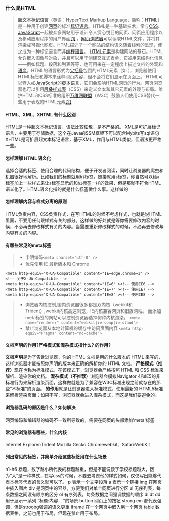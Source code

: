 ### 什么是HTML
> **超文本标记语言**（英语：**H**yper**T**ext **M**arkup **L**anguage，简称：**HTML**）是一种用于创建[网页](https://zh.wikipedia.org/wiki/%E7%BD%91%E9%A1%B5)的标准[标记语言](https://zh.wikipedia.org/wiki/%E6%A0%87%E8%AE%B0%E8%AF%AD%E8%A8%80)。HTML是一种基础技术，常与[CSS](https://zh.wikipedia.org/wiki/CSS)、[JavaScript](https://zh.wikipedia.org/wiki/JavaScript)一起被众多网站用于设计令人赏心悦目的网页、网页应用程序以及移动应用程序的用户界面[[1]](https://zh.wikipedia.org/wiki/HTML#cite_note-1)
。[网页浏览器](https://zh.wikipedia.org/wiki/%E7%BD%91%E9%A1%B5%E6%B5%8F%E8%A7%88%E5%99%A8)可以读取HTML文件，并将其渲染成可视化网页。HTML描述了一个网站的结构语义随着线索的呈现，使之成为一种标记语言而非[编程语言](https://zh.wikipedia.org/wiki/%E7%BC%96%E7%A8%8B%E8%AF%AD%E8%A8%80)。
[HTML元素](https://zh.wikipedia.org/wiki/HTML%E5%85%83%E7%B4%A0)是构建网站的基石。HTML允许嵌入图像与对象，并且可以用于创建交互式表单，它被用来结构化信息——例如标题、段落和列表等等，也可用来在一定程度上描述文档的外观和[语义](https://zh.wikipedia.org/wiki/%E8%AF%AD%E4%B9%89)。HTML的语言形式为[尖括号](https://zh.wikipedia.org/wiki/%E6%8B%AC%E5%8F%B7)包围的HTML元素（如<html>
），浏览器使用HTML标签和脚本来诠释网页内容，但不会将它们显示在页面上。
HTML可以嵌入如[JavaScript](https://zh.wikipedia.org/wiki/JavaScript)的[脚本语言](https://zh.wikipedia.org/wiki/%E8%84%9A%E6%9C%AC%E8%AF%AD%E8%A8%80)，它们会影响HTML网页的行为。网页浏览器也可以引用[层叠样式表](https://zh.wikipedia.org/wiki/%E5%B1%82%E5%8F%A0%E6%A0%B7%E5%BC%8F%E8%A1%A8)（CSS）来定义文本和其它元素的外观与布局。维护HTML和CSS标准的组织[万维网联盟](https://zh.wikipedia.org/wiki/%E4%B8%87%E7%BB%B4%E7%BD%91%E8%81%94%E7%9B%9F)（W3C）鼓励人们使用CSS替代一些用于表现的HTML元素[[2]](https://zh.wikipedia.org/wiki/HTML#cite_note-deprecated-2).

#### HTML、XML、XHTML 有什么区别
HTML是一种超文本标记语言，语法比较松散，是不严格的。
XML是可扩展标记语言，主要用于存储数据，这个在Java的SSM框架下可以配合Mybits写sql语句
XHTML是可扩展超文本标记语言，基于XML，作用与HTML类似，但语法更严格一些。

#### 怎样理解 HTML 语义化
选择合适的标签、使用合理的代码结构，便于开发者阅读，同时让浏览器的爬虫和机器很好地解析。比如我们的标题就用`h1`标签，链接就用`a`标签，你当然可以给`a`标签加上一些样式来让`a`标签显示的和`h1`标签一样的效果，但是那就不符合HTML语义化了。HTML语义化指的就是什么标签做什么事。这样做的

#### 怎样理解内容与样式分离的原则
HTML负责内容，CSS负责样式，在写HTML的时候不考虑样式，也就是说HTML里面，不要用任何跟样式有关的部分。这样做的好处就是等你需要修改内容的时候，不必再去修改样式有关的内容。当需要重新修改样式的时候，不必再去修改与内容有关的内容。

#### 有哪些常见的meta标签
> - 申明编码`<meta charset='utf-8' />`
> - 优先使用 IE 最新版本和 Chrome
```
<meta http-equiv="X-UA-Compatible" content="IE=edge,chrome=1" />
<!-- 关于X-UA-Compatible -->
<meta http-equiv="X-UA-Compatible" content="IE=6" ><!-- 使用IE6 -->
<meta http-equiv="X-UA-Compatible" content="IE=7" ><!-- 使用IE7 -->
<meta http-equiv="X-UA-Compatible" content="IE=8" ><!-- 使用IE8 -->
```
> - 浏览器内核控制,国内浏览器很多都是双内核（webkit和Trident）,webkit内核高速浏览，IE内核兼容网页和旧版网站。 而添加meta标签的网站可以控制浏览器选择何种内核渲染。
 `<meta name="renderer" content="webkit|ie-comp|ie-stand">`
> - 禁止浏览器从本地计算机的缓存中访问页面内容
  `<meta http-equiv="Pragma" content="no-cache">`

#### 文档声明的作用?严格模式和混杂模式指什么?<!doctype html> 的作用?
<strong>文档声明</strong>是为了告诉浏览器，你的 HTML 文档是用的什么版本的 HTML 来写的，这样浏览器才能按照你声明的版本来正确的解析你的 HTML 文档。
<strong>严格模式（推荐）</strong>现在也称为标准模式，在该模式下，浏览器会严格按照 HTML 和 CSS 标准来解析、渲染你的文档。
<strong>混杂模式（不推荐）</strong>浏览器会模拟Navigator 4和IE5的非标准行为来解析渲染页面，这样做就是为了兼容在W3C标准出现之前就存在的那些“不标准”的页面。
<strong><!doctype html> 的作用</strong>就是让浏览器进入标准模式，使用最新的 HTML5标准来解析渲染页面；如果不写，浏览器就会进入混杂模式，而这是我们要避免的。

#### 浏览器乱码的原因是什么？如何解决
网页编码和编辑器的编码不一致所导致的，需要在网页的头部添加'meta'标签

#### 常见的浏览器有哪些，什么内核
Internet Explorer:Trident
Mozilla:Gecko
Chromewebkit、Safari:WebKit

#### 列出常见的标签，并简单介绍这些标签用在什么场景 
h1-h6 标题，数字越小所代表的标题越重，但是不能说数字学校标题越大，因为“大”是一种样式，在写css的时候，不要去考虑他的样式如何，仅仅写出能够代表本标签代表的含义就可以了。
p 表示一个文字段落
a 表示一个链接
img 在网页中插入图片
div 是网页中的容器，方便我们对单个网页进行分区
ul 无序列表，每条数据之间没有顺序的区分
ol 有序列表，每条数据之间强调数据的顺序
dl dt dd 用于展示一系列 “标题:内容... ”的场景
button 网页上的按钮
strong em 都代表强调，但是stroobg强调的语义更重
iframe 在一个网页中嵌入另一个网页
table  数据表格，之前也用于布局，但现在禁止用于布局。